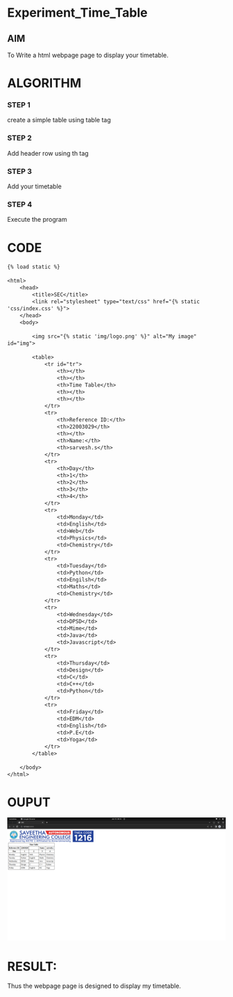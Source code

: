 # Experiment_Time_Table

## AIM
To Write a html webpage page to display your timetable.

# ALGORITHM
### STEP 1
create a simple table using table tag
### STEP 2
Add header row using th tag
### STEP 3
Add your timetable
### STEP 4
Execute the program

# CODE
~~~
{% load static %}

<html>
    <head>
        <title>SEC</title>
        <link rel="stylesheet" type="text/css" href="{% static 'css/index.css' %}">
    </head>
    <body>
    
        <img src="{% static 'img/logo.png' %}" alt="My image" id="img">
        
        <table>
            <tr id="tr">
                <th></th>
                <th></th>
                <th>Time Table</th>
                <th></th>
                <th></th>
            </tr>
            <tr>
                <th>Reference ID:</th>
                <th>22003029</th>
                <th></th>
                <th>Name:</th>
                <th>sarvesh.s</th>
            </tr>
            <tr>
                <th>Day</th>
                <th>1</th>
                <th>2</th>
                <th>3</th>
                <th>4</th>
            </tr>
            <tr>
                <td>Monday</td>
                <td>English</td>
                <td>Web</td>
                <td>Physics</td>
                <td>Chemistry</td>
            </tr>
            <tr>
                <td>Tuesday</td>
                <td>Python</td>
                <td>Engilsh</td>
                <td>Maths</td>
                <td>Chemistry</td>
            </tr>
            <tr>
                <td>Wednesday</td>
                <td>DPSD</td>
                <td>Mime</td>
                <td>Java</td>
                <td>Javascript</td>
            </tr>
            <tr>
                <td>Thursday</td>
                <td>Design</td>
                <td>C</td>
                <td>C++</td>
                <td>Python</td>
            </tr>
            <tr>
                <td>Friday</td>
                <td>EDM</td>
                <td>English</td>
                <td>P.E</td>
                <td>Yoga</td>
            </tr>
        </table>
    
    </body>
</html>

~~~
# OUPUT
![output2](time.png)
# RESULT:
Thus the webpage page is designed to display my timetable.

